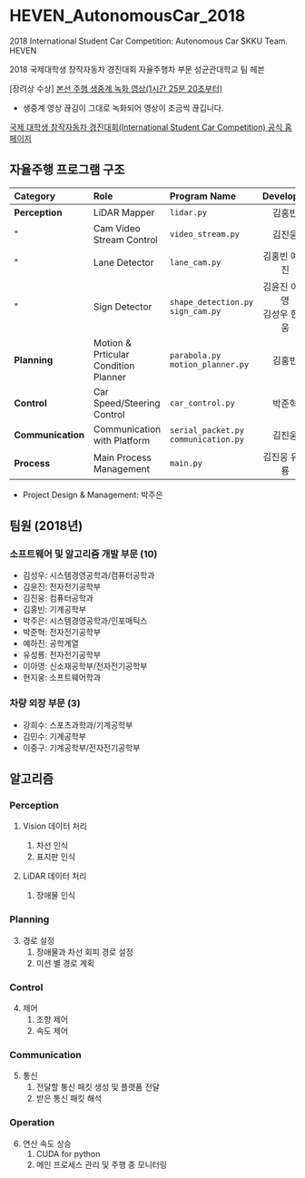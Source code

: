 # HEVEN_AutonomousCar_2018
2018 International Student Car Competition: Autonomous Car SKKU Team. HEVEN

2018 국제대학생 창작자동차 경진대회 자율주행차 부문 성균관대학교 팀 헤븐

[장려상 수상] [본선 주행 생중계 녹화 영상(1시간 25분 20초부터)](https://tv.naver.com/v/3246704)

* 생중계 영상 끊김이 그대로 녹화되어 영상이 조금씩 끊깁니다.

[국제 대학생 창작자동차 경진대회(International Student Car Competition) 공식 홈페이지](http://kasa.kr/cev/)


## 자율주행 프로그램 구조
|Category|Role|Program Name|Developer|
|:--------|:--------|:--------|:-----------:|
|**Perception**|LiDAR Mapper|```lidar.py```|김홍빈|
|"|Cam Video Stream Control|```video_stream.py```|김진웅|
|"|Lane Detector|```lane_cam.py```|김홍빈 예하진|
|"|Sign Detector|```shape_detection.py```<br>```sign_cam.py```|김윤진 이아영<br>김성우 현지웅|
|**Planning**|Motion & Prticular Condition Planner|```parabola.py```<br>```motion_planner.py```|김홍빈|
|**Control**|Car Speed/Steering Control|```car_control.py```|박준혁|
|**Communication**|Communication with Platform|```serial_packet.py```<br>```communication.py```|김진웅|
|**Process**|Main Process Management|```main.py```|김진웅 유성룡|
* Project Design & Management: 박주은

## 팀원 (2018년)
### 소프트웨어 및 알고리즘 개발 부문 (10)
* 김성우: 시스템경영공학과/컴퓨터공학과
* 김윤진: 전자전기공학부
* 김진웅: 컴퓨터공학과
* 김홍빈: 기계공학부
* 박주은: 시스템경영공학과/인포매틱스
* 박준혁: 전자전기공학부
* 예하진: 공학계열
* 유성룡: 전자전기공학부
* 이아영: 신소재공학부/전자전기공학부
* 현지웅: 소프트웨어학과
### 차량 외장 부문 (3)
* 강희수: 스포츠과학과/기계공학부
* 김민수: 기계공학부
* 이중구: 기계공학부/전자전기공학부

## 알고리즘
### Perception
1. Vision 데이터 처리
	1. 차선 인식
	2. 표지판 인식
  
2. LiDAR 데이터 처리
	1. 장애물 인식
### Planning
3. 경로 설정
	1. 장애물과 차선 회피 경로 설정
	2. 미션 별 경로 계획
### Control
4. 제어
	1. 조향 제어
	2. 속도 제어
### Communication
5. 통신
	1. 전달할 통신 패킷 생성 및 플랫폼 전달
	2. 받은 통신 패킷 해석
### Operation
6. 연산 속도 상승
	1. CUDA for python
	2. 메인 프로세스 관리 및 주행 중 모니터링
